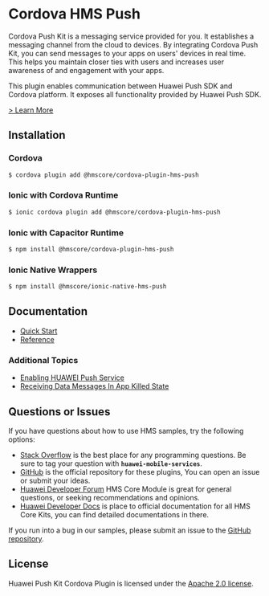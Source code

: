 # Cordova HMS Push

Cordova Push Kit is a messaging service provided for you. It establishes a messaging channel from
the cloud to devices. By integrating Cordova Push Kit, you can send messages to your apps on users'
devices in real time. This helps you maintain closer ties with users and increases user awareness of
and engagement with your apps.

This plugin enables communication between Huawei Push SDK and Cordova platform. It exposes all
functionality provided by Huawei Push SDK.

[> Learn More](https://developer.huawei.com/consumer/en/doc/development/HMS-Plugin-Guides/introduction-0000001050136388?ha_source=hms1)

## Installation

### Cordova

```bash
$ cordova plugin add @hmscore/cordova-plugin-hms-push
```

### Ionic with Cordova Runtime

```bash
$ ionic cordova plugin add @hmscore/cordova-plugin-hms-push
```

### Ionic with Capacitor Runtime

```bash
$ npm install @hmscore/cordova-plugin-hms-push
```

### Ionic Native Wrappers

```bash
$ npm install @hmscore/ionic-native-hms-push
```

## Documentation

- [Quick Start](https://developer.huawei.com/consumer/en/doc/development/HMS-Plugin-Guides/prepare-dev-env-0000001050138343?ha_source=hms1)
- [Reference](https://developer.huawei.com/consumer/en/doc/development/HMS-Plugin-References/overview-0000001050136582?ha_source=hms1)

### Additional Topics

- [Enabling HUAWEI Push Service](https://developer.huawei.com/consumer/en/doc/development/HMS-Plugin-Guides/config-agc-0000001050136396#EN-US_TOPIC_0000001050136396__section7787102592217?ha_source=hms1)
- [Receiving Data Messages In App Killed State](https://developer.huawei.com/consumer/en/doc/development/HMS-Plugin-Guides/receiving-data-messages-at-app-killed-state-0000001058644809?ha_source=hms1)

## Questions or Issues

If you have questions about how to use HMS samples, try the following options:

- [Stack Overflow](https://stackoverflow.com/questions/tagged/huawei-mobile-services) is the best
  place for any programming questions. Be sure to tag your question
  with **`huawei-mobile-services`**.
- [GitHub](https://github.com/HMS-Core/hms-cordova-plugin) is the official repository for these
  plugins, You can open an issue or submit your ideas.
- [Huawei Developer Forum](https://forums.developer.huawei.com/forumPortal/en/home?fid=0101187876626530001?ha_source=hms1)
  HMS Core Module is great for general questions, or seeking recommendations and opinions.
- [Huawei Developer Docs](https://developer.huawei.com/consumer/en/doc/overview/HMS-Core-Plugin?ha_source=hms1)
  is place to official documentation for all HMS Core Kits, you can find detailed documentations in
  there.

If you run into a bug in our samples, please submit an issue to
the [GitHub repository](https://github.com/HMS-Core/hms-cordova-plugin).

## License

Huawei Push Kit Cordova Plugin is licensed under the [Apache 2.0 license](LICENSE).
